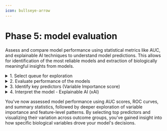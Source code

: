 ```yaml
---
icon: bullseye-arrow
---
```


# Phase 5: model evaluation

Assess and compare model performance using statistical metrics like AUC, and explainable AI techniques to understand model predictions. This allows for identification of the most reliable models and extraction of biologically meaningful insights from models.

<details>

<summary>1. Select queue for exploration</summary>

1. Navigate to the **Dashboard** and select your predictive analysis from the queue
   1. The queue number selected is indicated in the pink box at the top right of the PANDORA interface.

<figure><img src="../.gitbook/assets/FF_ Phase 5_Dashboard_Select Queue.png" alt=""><figcaption></figcaption></figure>

2. Navigate to **Predictive** -> **Exploration**

<figure><img src="../.gitbook/assets/FF_ Phase 5_Exploration_Navigate.png" alt=""><figcaption></figcaption></figure>

3. Configure **Exploration** space
   1. Select all Response outcomes
   2. Select metrics of interest
   3. Select dataset
   4. Select models to evaluate

<figure><img src="../.gitbook/assets/FF_ Phase 5_Exploration_Configure Space.png" alt=""><figcaption></figcaption></figure>

</details>

<details>

<summary>2. Evaluate performance of the models</summary>

1. Compare metrics
   1. Compare models based on the metrics selected in 3.b that are shown in the table from part 3.d. Special attention can be given to `Predictive AUC` and `Training AUC` scores for each model **(Area Under the ROC Curve)**. More info about metrics [here](https://app.gitbook.com/s/9LdC62ZpkxqvCBTPwVZU/data-analysis/predictive/exploration#model-metrics).

2) Select the **ROC Curve Analysis** tab in Exploration
3) Compare ROC Curves for each model to assess classification performance and identify the best models.

<figure><img src="../.gitbook/assets/FF_ Phase 5_Exploration_ROC Curves_v2.png" alt=""><figcaption></figcaption></figure>

4. Ensure multiple models are selected, then select the **Training Summary** tab in Exploration
   1. Compare the metrics shown on the box plots for multiple models.
   2. The **Performance measurements** section can help determine if there are significant differences between model metric values.
   3. The **Model fitting results summary** provides the five-number summary of each model that is visualized in the box plots.

<figure><img src="../.gitbook/assets/FF_ Phase 5_Exploration_Training Summary.png" alt=""><figcaption></figcaption></figure>

</details>

<details>

<summary>3. Identify key predictors (Variable Importance score)</summary>

1. Select the top model and select the **Variable Importance** tab in **Exploration**.

2) While on the Variable Importance tab, locate the **Variable Importance** sub-tab
   1. A bar plot will appear showing the top features and their contributions to model variance

<figure><img src="../.gitbook/assets/FF_ Phase 5_Exploration_Variable Importance.png" alt=""><figcaption></figcaption></figure>

3. List the top predictors for your model
   1. In this example, the top predictors, as shown in the bar graph below, are:
      1. `h3_hai_v0_gmt`
      2. `hmnp_v0_cd4_ifng`
      3. `z_score_continuous`
      4. `h1_v0_cd4_ifng`

<figure><img src="../.gitbook/assets/FF_ Phase 5_Exploration_Variable Importance Plot_white background.png" alt=""><figcaption></figcaption></figure>

4. Locate the **Features across dataset** sub-tab

5) Select the top features you had listed in part 8, and click the **redraw plot** button

<figure><img src="../.gitbook/assets/FF_ Phase 5_Exploration_Features Across Dataset Config.png" alt=""><figcaption></figcaption></figure>

6. Examine the **dot plots** to visualize how the top predictive features vary between responder outcomes
   1. The dot plot below is based on features from step 3.a

<figure><img src="../.gitbook/assets/FF_ Phase 5_Exploration_Features Across Dataset Plot.png" alt=""><figcaption></figcaption></figure>



</details>

<details>

<summary>4. Interpret the model - Explainable AI (xAI)</summary>

1. Navigate to the **Model Interpretation** tab

2) Utilize the various analysis tools to understand how features in the model influence predictions.
   1. Example (Heatmap): Helps the user understand how joint variations of two variables may influence predictions
      1. In **Vars**, select 2 features of interest like `h3_hai_v0_gmt` & `hmnp_v0_cd4_ifng`
      2. Select `Heatmap` from the **Analysis** options
      3. Click the **Plot Image** button

<figure><img src="../.gitbook/assets/FF_ Phase 5_Exploration_Model Interpretation_Heatmap.png" alt=""><figcaption></figcaption></figure>



</details>

You've now assessed model performance using AUC scores, ROC curves, and summary statistics, followed by deeper exploration of variable importance and feature-level patterns. By selecting top predictors and visualizing their variation across outcome groups, you've gained insight into how specific biological variables drove your model's decisions.
